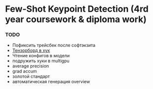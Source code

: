 # Few-Shot Keypoint Detection (4rd year coursework & diploma work)

### TODO
* Пофиксить трейсбек после софтэкзита
* [Тензорборд в хук](https://github.com/amirassov/youtrain/blob/ace561ea25e19aa48b6bfb1e8ba759444e099027/youtrain/callbacks.py#L148)
* Чтение конфигов в модели
* подружить хуки в multigpu
* average precision
* grad accum
* золотой стандарт
* автоматическая генерация overview
